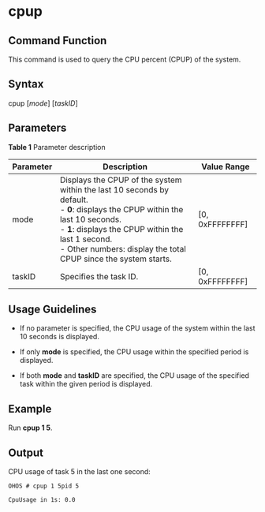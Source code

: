 # cpup


## Command Function

This command is used to query the CPU percent (CPUP) of the system.


## Syntax

cpup [_mode_] [_taskID_]


## Parameters

**Table 1** Parameter description

| Parameter| Description| Value Range|
| -------- | -------- | -------- |
| mode | Displays the CPUP of the system within the last 10 seconds by default.<br>- **0**: displays the CPUP within the last 10 seconds.<br>- **1**: displays the CPUP within the last 1 second.<br>- Other numbers: display the total CPUP since the system starts.| [0, 0xFFFFFFFF] |
| taskID | Specifies the task ID.| [0, 0xFFFFFFFF] |


## Usage Guidelines

- If no parameter is specified, the CPU usage of the system within the last 10 seconds is displayed.

- If only **mode** is specified, the CPU usage within the specified period is displayed.

- If both **mode** and **taskID** are specified, the CPU usage of the specified task within the given period is displayed.


## Example

Run **cpup 1 5**.


## Output

CPU usage of task 5 in the last one second:

```
OHOS # cpup 1 5pid 5 

CpuUsage in 1s: 0.0
```

